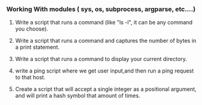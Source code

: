 
### Working With modules ( sys, os, subprocess, argparse, etc....) 

1. Write a script that runs a command (like "ls -l", it can be any command you choose). 

2. Write a script that runs a command and captures the number of bytes in a print statement.

3. Write a script that runs a command to display your current directory.

4. write a ping script where we get user input,and then run a ping request to that host.

5. Create a script that will accept a single integer as a positional argument, and will print a hash symbol that amount of times.

